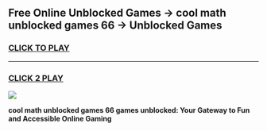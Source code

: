 
## Free Online Unblocked Games → cool math unblocked games 66 → Unblocked Games
<h3>
<a href="https://premium.freeplayer.one?title=cool_math_unblocked_games_66&ref=21F">CLICK TO PLAY</a></h3>
<hr>

<h3>
<a href="https://premium.freeplayer.one?title=cool_math_unblocked_games_66&ref=21F">CLICK 2 PLAY</a>
  
</h3>

<a href="https://premium.freeplayer.one?title=cool_math_unblocked_games_66&ref=21F/"><img src="https://clearcache.store/games.png"></a>


**cool math unblocked games 66 games unblocked: Your Gateway to Fun and Accessible Online Gaming**
